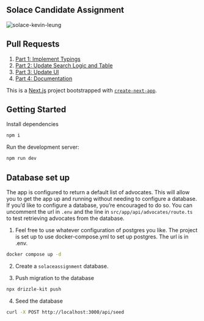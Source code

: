 ## Solace Candidate Assignment

![solace-kevin-leung](https://github.com/user-attachments/assets/28ade57d-4797-48b3-b94b-319c41fa378a)

## Pull Requests

1. [Part 1: Implement Typings](https://github.com/leungk712/solace/pull/1)
2. [Part 2: Update Search Logic and Table](https://github.com/leungk712/solace/pull/2)
3. [Part 3: Update UI](https://github.com/leungk712/solace/pull/3)
4. [Part 4: Documentation](https://github.com/leungk712/solace/pull/4)

This is a [Next.js](https://nextjs.org/) project bootstrapped with [`create-next-app`](https://github.com/vercel/next.js/tree/canary/packages/create-next-app).

## Getting Started

Install dependencies

```bash
npm i
```

Run the development server:

```bash
npm run dev
```

## Database set up

The app is configured to return a default list of advocates. This will allow you to get the app up and running without needing to configure a database. If you’d like to configure a database, you’re encouraged to do so. You can uncomment the url in `.env` and the line in `src/app/api/advocates/route.ts` to test retrieving advocates from the database.

1. Feel free to use whatever configuration of postgres you like. The project is set up to use docker-compose.yml to set up postgres. The url is in .env.

```bash
docker compose up -d
```

2. Create a `solaceassignment` database.

3. Push migration to the database

```bash
npx drizzle-kit push
```

4. Seed the database

```bash
curl -X POST http://localhost:3000/api/seed
```
